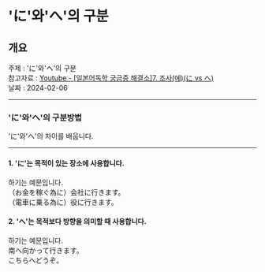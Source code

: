 # 'に'와'へ'의 구분

## 개요

주제 : 'に'와'へ'의 구분<br>
참고자료 : [Youtube - [일본어독학 궁금증 해결소]7. 조사(에)(に vs へ)](https://youtu.be/3TerpglOhDk?si=vajbHxwiAMzyr-OV)<br>
날짜 : 2024-02-06<br>

---

### 'に'와'へ'의 구분방법

'に'와'へ'의 차이를 배웁니다.<br>

---

#### 1. 'に'는 목적이 있는 장소에 사용합니다.

하기는 예문입니다.<br>
（お金を稼ぐ為に）会社に行きます。<br>
（電車に乗る為に）役に行きます。<br>

#### 2. 'へ'는 목적보다 방향을 의미할 때 사용합니다.

하기는 예문입니다.<br>
南へ向かって行きます。<br>
こちらへどうぞ。<br>
